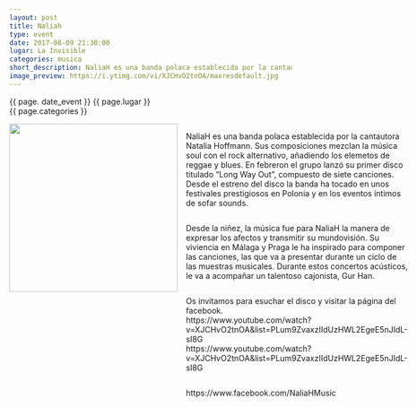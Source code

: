 ```yaml
---
layout: post
title: Naliah
type: event
date: 2017-08-09 21:30:00
lugar: La Invisible
categories: musica
short_description: NaliaH es una banda polaca establecida por la cantautora Natalia Hoffmann. Sus composiciones mezclan la música soul con el rock alternativo, añadiendo los elemetos de reggae y blues. En febreron el grupo lanzó su primer disco titulado “Long Way Out”, compuesto de siete canciones. Desde el estreno del disco la banda ha tocado en unos festivales prestigiosos en Polonia y en los eventos íntimos de sofar sounds.
image_preview: https://i.ytimg.com/vi/XJCHvO2tnOA/maxresdefault.jpg
---
```

{{ page. date_event }}
{{ page.lugar }}
<br/>
{{ page.categories }}


<section style="display: flex;">
<div style="display: flex; flex-direction: column;">
<!-- ![](http://s.woodstockfestival.pl/trunk/uploaded/sended/files/nowinki/naliah---8-czerwca.jpg?1490189923874) -->

<img width="300px" src="{{ page.image_preview }}">
</div>

<div style="display: flex; flex-direction: column; padding: 0 15px">
<p>
NaliaH es una banda polaca establecida por la cantautora Natalia Hoffmann. Sus composiciones mezclan la música soul con el rock alternativo, añadiendo los elemetos de reggae y blues. En febreron el grupo lanzó su primer disco titulado “Long Way Out”, compuesto de siete canciones. Desde el estreno del disco la banda ha tocado en unos festivales prestigiosos en Polonia y en los eventos íntimos de sofar sounds.
</p>
<p>
Desde la niñez, la música fue para NaliaH la manera de expresar los afectos y transmitir su mundovisión. Su viviencia en Málaga y Praga le ha inspirado para componer las canciones, las que va a presentar durante un ciclo de las muestras musicales. Durante estos concertos acústicos, le va a acompañar un talentoso cajonista, Gur Han.
</p>
<p>
Os invitamos para esuchar el disco y visitar la página del facebook. <br/>
https://www.youtube.com/watch?v=XJCHvO2tnOA&list=PLum9ZvaxzIIdUzHWL2EgeE5nJIdL-sI8G <br/>
https://www.youtube.com/watch?v=XJCHvO2tnOA&list=PLum9ZvaxzIIdUzHWL2EgeE5nJIdL-sI8G
</p>
<p>
https://www.facebook.com/NaliaHMusic
</p>

</div>
</section>

